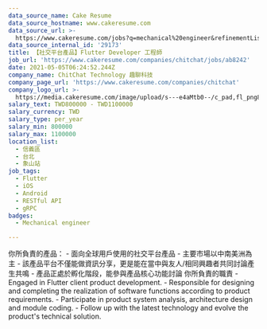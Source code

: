 ```yaml
---
data_source_name: Cake Resume
data_source_hostname: www.cakeresume.com
data_source_url: >-
  https://www.cakeresume.com/jobs?q=mechanical%20engineer&refinementList%5Blang_name%5D%5B0%5D=English&refinementList%5Bsalary_type%5D=per_year&range%5Bsalary_range%5D%5Bmin%5D=1000000&page=3
data_source_internal_id: '29173'
title: 【社交平台產品】Flutter Developer 工程師
job_url: 'https://www.cakeresume.com/companies/chitchat/jobs/ab8242'
date: 2021-05-05T06:24:52.244Z
company_name: ChitChat Technology 趣聊科技
company_page_url: 'https://www.cakeresume.com/companies/chitchat'
company_logo_url: >-
  https://media.cakeresume.com/image/upload/s---e4aMtb0--/c_pad,fl_png8,h_200,w_200/v1611041288/fmycuy3b1z20x0t45qxd.png
salary_text: TWD800000 - TWD1100000
salary_currency: TWD
salary_type: per_year
salary_min: 800000
salary_max: 1100000
location_list:
  - 信義區
  - 台北
  - 象山站
job_tags:
  - Flutter
  - iOS
  - Android
  - RESTful API
  - gRPC
badges:
  - Mechanical engineer

---
```


你所負責的產品： - 面向全球用戶使用的社交平台產品 - 主要市場以中南美洲為主 - 該產品平台不僅能做資訊分享，更是能在當中與友人/相同興趣者共同討論產生共鳴 - 產品正處於孵化階段，能參與產品核心功能討論 你所負責的職責 - Engaged in Flutter client product development. - Responsible for designing and completing the realization of software functions according to product requirements. - Participate in product system analysis, architecture design and module coding. - Follow up with the latest technology and evolve the product's technical solution.